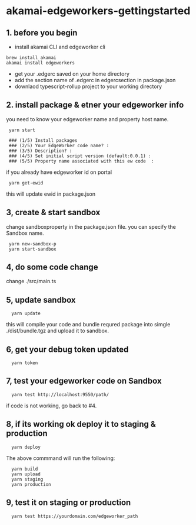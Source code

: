 # akamai-edgeworkers-gettingstarted

## 1. before you begin

+ install akamai CLI and edgeworker cli
```
brew install akamai
akamai install edgeworkers
```
+ get your .edgerc saved on your home directory
+ add the section name of .edgerc in edgercsection in package.json
+ downlaod typescript-rollup project to your working directory


## 2. install package & etner your edgeworker info

you need to know your edgeworker name and property host name.

~~~
 yarn start

 ### (1/5) Install packages
 ### (2/5) Your EdgeWorker code name? : 
 ### (3/5) Description? : 
 ### (4/5) Set initial script version (default:0.0.1) : 
 ### (5/5) Property name associated with this ew code  : 
~~~

if you already have edgeworker id on portal
~~~
 yarn get-ewid
~~~
this will update ewid in package.json

## 3, create & start sandbox
change sandboxproperty in the package.json file. you can specify the Sandbox name.

~~~
 yarn new-sandbox-p
 yarn start-sandbox
~~~

## 4, do some code change
 change ./src/main.ts


## 5, update sandbox
~~~
  yarn update
~~~
this will compile your code and bundle requred package into simgle ./dist/bundle.tgz
and upload it to sandbox.


## 6, get your debug token updated
~~~
  yarn token
~~~


## 7, test your edgeworker code on Sandbox
~~~
  yarn test http://localhost:9550/path/
~~~

if code is not working, go back to #4.

## 8, if its working ok deploy it to staging & production
~~~
  yarn deploy
~~~

The above commmand will run the following:
~~~
  yarn build
  yarn upload
  yarn staging
  yarn production
~~~

## 9, test it on staging or production
~~~
  yarn test https://yourdomain.com/edgeworker_path
~~~

